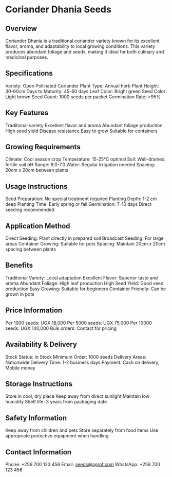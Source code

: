 # Coriander Dhania Seeds

## Overview
Coriander Dhania is a traditional coriander variety known for its excellent flavor, aroma, and adaptability to local growing conditions. This variety produces abundant foliage and seeds, making it ideal for both culinary and medicinal purposes.

## Specifications
Variety: Open Pollinated Coriander
Plant Type: Annual herb
Plant Height: 30-60cm
Days to Maturity: 45-60 days
Leaf Color: Bright green
Seed Color: Light brown
Seed Count: 1000 seeds per packet
Germination Rate: >95%

## Key Features
Traditional variety
Excellent flavor and aroma
Abundant foliage production
High seed yield
Disease resistance
Easy to grow
Suitable for containers

## Growing Requirements
Climate: Cool season crop
Temperature: 15-25°C optimal
Soil: Well-drained, fertile soil
pH Range: 6.0-7.0
Water: Regular irrigation needed
Spacing: 20cm x 20cm between plants

## Usage Instructions
Seed Preparation: No special treatment required
Planting Depth: 1-2 cm deep
Planting Time: Early spring or fall
Germination: 7-10 days
Direct seeding recommended

## Application Method
Direct Seeding: Plant directly in prepared soil
Broadcast Seeding: For large areas
Container Growing: Suitable for pots
Spacing: Maintain 20cm x 20cm spacing between plants

## Benefits
Traditional Variety: Local adaptation
Excellent Flavor: Superior taste and aroma
Abundant Foliage: High leaf production
High Seed Yield: Good seed production
Easy Growing: Suitable for beginners
Container Friendly: Can be grown in pots

## Price Information
Per 1000 seeds: UGX 18,000
Per 5000 seeds: UGX 75,000
Per 10000 seeds: UGX 140,000
Bulk orders: Contact for pricing

## Availability & Delivery
Stock Status: In Stock
Minimum Order: 1000 seeds
Delivery Areas: Nationwide
Delivery Time: 1-2 business days
Payment: Cash on delivery, Mobile money

## Storage Instructions
Store in cool, dry place
Keep away from direct sunlight
Maintain low humidity
Shelf life: 3 years from packaging date

## Safety Information
Keep away from children and pets
Store separately from food items
Use appropriate protective equipment when handling

## Contact Information
Phone: +256 700 123 456
Email: seeds@agrof.com
WhatsApp: +256 700 123 456
